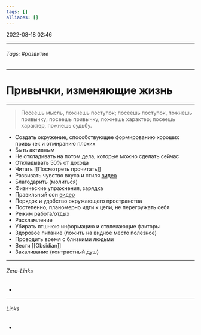 ```yaml
---
tags: []
alliaces: []
---
```

2022-08-18
02:46
***
###### Tags: #развитие 
***
# Привычки, изменяющие жизнь
***
> Посеешь мысль, пожнешь поступок; 
посеешь поступок, пожнешь привычку; 
посеешь привычку, пожнешь характер; 
посеешь характер, пожнешь судьбу.

- Создать окружение, способствующее формированию хороших привычек и отмиранию плохих
- Быть активным
- Не откладивать на потом дела, которые можно сделать сейчас
- Откладывать 50% от дохода
- Читать [[Посмотреть прочитать]]
- Развивать чувство вкуса и стиля [видео](https://youtu.be/5GyUm9uc1G0)
- Благодарить (молиться)
- Физические упражнения, зарядка
- Правильный сон [видео](https://youtu.be/5GyUm9uc1G0)
- Порядок и удобство окружающего пространства
- Постепенно, планомерно идти к цели, не перегружать себя
- Режим работа/отдых
- Расхламление
- Убирать лтшнюю информацию и отвлекающие факторы
- Здоровое питание (ложить на видное место полезное)
- Проводить время с близкими людьми
- Вести [[Obsidian]]
- Закаливание (контрастный душ)

***
###### Zero-Links
-
***
###### Links
-